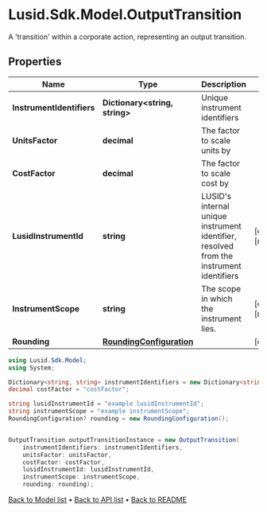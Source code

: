 # Lusid.Sdk.Model.OutputTransition
A 'transition' within a corporate action, representing an output transition.

## Properties

Name | Type | Description | Notes
------------ | ------------- | ------------- | -------------
**InstrumentIdentifiers** | **Dictionary&lt;string, string&gt;** | Unique instrument identifiers | 
**UnitsFactor** | **decimal** | The factor to scale units by | 
**CostFactor** | **decimal** | The factor to scale cost by | 
**LusidInstrumentId** | **string** | LUSID&#39;s internal unique instrument identifier, resolved from the instrument identifiers | [optional] [readonly] 
**InstrumentScope** | **string** | The scope in which the instrument lies. | [optional] [readonly] 
**Rounding** | [**RoundingConfiguration**](RoundingConfiguration.md) |  | [optional] 

```csharp
using Lusid.Sdk.Model;
using System;

Dictionary<string, string> instrumentIdentifiers = new Dictionary<string, string>();decimal unitsFactor = "unitsFactor";
decimal costFactor = "costFactor";

string lusidInstrumentId = "example lusidInstrumentId";
string instrumentScope = "example instrumentScope";
RoundingConfiguration? rounding = new RoundingConfiguration();


OutputTransition outputTransitionInstance = new OutputTransition(
    instrumentIdentifiers: instrumentIdentifiers,
    unitsFactor: unitsFactor,
    costFactor: costFactor,
    lusidInstrumentId: lusidInstrumentId,
    instrumentScope: instrumentScope,
    rounding: rounding);
```

[Back to Model list](../README.md#documentation-for-models) &#8226; [Back to API list](../README.md#documentation-for-api-endpoints) &#8226; [Back to README](../README.md)
